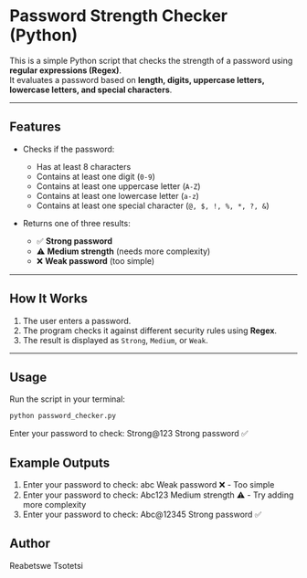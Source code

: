 # Password Strength Checker (Python)

This is a simple Python script that checks the strength of a password using **regular expressions (Regex)**.  
It evaluates a password based on **length, digits, uppercase letters, lowercase letters, and special characters**.

---

## Features
- Checks if the password:
  - Has at least 8 characters  
  - Contains at least one digit (`0-9`)  
  - Contains at least one uppercase letter (`A-Z`)  
  - Contains at least one lowercase letter (`a-z`)  
  - Contains at least one special character (`@, $, !, %, *, ?, &`)  

- Returns one of three results:
  - ✅ **Strong password**  
  - ⚠️ **Medium strength** (needs more complexity)  
  - ❌ **Weak password** (too simple)

---

## How It Works
1. The user enters a password.  
2. The program checks it against different security rules using **Regex**.  
3. The result is displayed as `Strong`, `Medium`, or `Weak`.  
---

## Usage
Run the script in your terminal:

```bash
python password_checker.py
```
Enter your password to check: Strong@123
Strong password ✅

## Example Outputs
1. Enter your password to check: abc
Weak password ❌ - Too simple
2. Enter your password to check: Abc123
Medium strength ⚠️ - Try adding more complexity
3. Enter your password to check: Abc@12345
Strong password ✅

## Author
Reabetswe Tsotetsi


